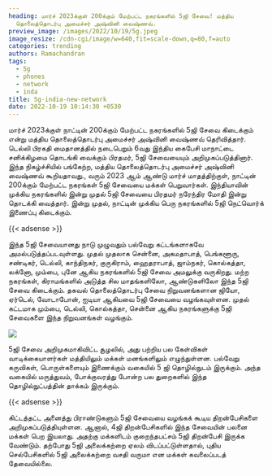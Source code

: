 ```yaml
---
heading: மார்ச் 2023க்குள் 200க்கும் மேற்பட்ட நகரங்களில் 5ஜி சேவை! மத்திய
  தொலைத்தொடர்பு அமைச்சர் அஷ்வினி வைஷ்ணவ்.
preview_image: /images/2022/10/19/5g.jpeg
image_resize: /cdn-cgi/image/w=640,fit=scale-down,q=80,f=auto
categories: trending
authors: Ramachandran
tags:
  - 5g
  - phones
  - network
  - inda
title: 5g-india-new-network
date: 2022-10-19 10:14:30 +0530
---
```

மார்ச் 2023க்குள் நாட்டின் 200க்கும் மேற்பட்ட நகரங்களில் 5ஜி சேவை கிடைக்கும் என்று மத்திய தொலைத்தொடர்பு அமைச்சர் அஷ்வினி வைஷ்ணவ் தெரிவித்தார். 
டெல்லி பிரகதி மைதானத்தில் நடைபெறும் 6வது இந்திய கைபேசி மாநாட்டை சனிக்கிழமை தொடங்கி வைக்கும் பிரதமர், 5ஜி சேவையையும் அறிமுகப்படுத்தினார். இந்த நிகழ்ச்சியில் பங்கேற்ற, மத்திய தொலைத்தொடர்பு அமைச்சர் அஷ்வினி வைஷ்ணவ் கூறியதாவது., வரும் 2023 ஆம் ஆண்டு மார்ச் மாதத்திற்குள், நாட்டின் 200க்கும் மேற்பட்ட நகரங்கள் 5ஜி சேவையை மக்கள் பெறுவார்கள். இந்தியாவின் முக்கிய நகரங்களில் இன்று முதல் 5ஜி சேவையை பிரதமர் நரேந்திர மோதி இன்று தொடக்கி வைத்தார். இன்று முதல், நாட்டின் முக்கிய பெரு நகரங்களில் 5ஜி நெட்வொர்க் இணைப்பு கிடைக்கும்.

{{< adsense >}}


இந்த 5ஜி சேவையானது நாடு முழுவதும் பல்வேறு கட்டங்களாகவே அமல்படுத்தப்படவுள்ளது. முதல் முதலாக சென்னை, அகமதாபாத், பெங்களூரு, சண்டிகர், டெல்லி, காந்திநகர், குருகிராம், ஹைதராபாத், ஜாம்நகர், கொல்கத்தா, லக்னோ, மும்பை, புனே ஆகிய நகரங்களில் 5ஜி சேவை அமலுக்கு வருகிறது. மற்ற நகரங்கள், கிராமங்களில் அடுத்த சில மாதங்களிலோ, ஆண்டுகளிலோ இந்த 5ஜி சேவை கிடைக்கும். தகவல் தொலைத்தொடர்பு சேவை நிறுவனங்களான ஜியோ, ஏர்டெல், வோடாபோன், ஐடியா ஆகியவை 5ஜி சேவையை வழங்கவுள்ளன. முதல் கட்டமாக மும்பை, டெல்லி, கொல்கத்தா, சென்னை ஆகிய நகரங்களுக்கு 5ஜி சேவைகளை இந்த நிறுவனங்கள் வழங்கும்.

![](/images/2022/10/19/5g-phones.jpeg)

5ஜி சேவை அறிமுகமாகிவிட்ட சூழலில், அது பற்றிய பல கேள்விகள் வாடிக்கையாளர்கள் மத்தியிலும் மக்கள் மனங்களிலும் எழுந்துள்ளன. 
பல்வேறு கருவிகள், பொருள்களையும் இணைக்கும் வகையில் 5 ஜி தொழில்நுடம் இருக்கும். அந்த வகையில் மருத்துவம், போக்குவரத்து போன்ற பல துறைகளில் இந்த தொழில்நுட்பத்தின் தாக்கம் இருக்கும்.

{{< adsense >}}


கிட்டத்தட்ட அனைத்து பிராண்டுகளும் 5ஜி சேவையை வழங்கக் கூடிய திறன்பேசிகளை அறிமுகப்படுத்தியுள்ளன. ஆனால், 4ஜி திறன்பேசிகளில் இந்த சேவையின் பலனை மக்கள் பெற இயலாது. அதற்கு மக்களிடம் குறைந்தபட்சம் 5ஜி திறன்பேசி இருக்க வேண்டும். தற்போது 5ஜி அலைக்கற்றை ஏலம் விடப்பட்டுள்ளதால், புதிய செல்பேசிகளில் 5ஜி அலைக்கற்றை வசதி வருமா என மக்கள் கவலைப்படத் தேவையில்லை.